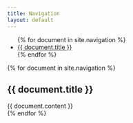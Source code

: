 ```yaml
---
title: Navigation
layout: default
---
```


<nav class="document-nav">
<ul>
{% for document in site.navigation %}
<li ><a href="#{{ document.title | slugify }}">{{ document.title }}</a>
</li>
{% endfor %}
</ul>
</nav>
<div class="document-wrap">
{% for document in site.navigation %}
<article id="{{ document.title | slugify }}" class="test">
    <h1>{{ document.title }}</h1>
    {{ document.content }}
</article>
{% endfor %}
</div>